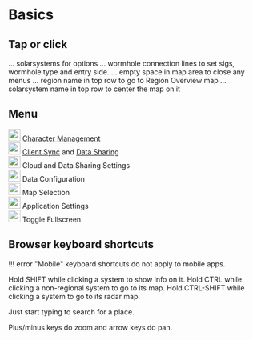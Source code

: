# Basics

## Tap or click
... solarsystems for options
... wormhole connection lines to set sigs, wormhole type and entry side.
... empty space in map area to close any menus
... region name in top row to go to Region Overview map
... solarsystem name in top row to center the map on it

## Menu
<img src="https://raw.githubusercontent.com/Risingson/eedocs/master/docs/images/User-100_26_100_off.png" width="24" height="24" > [Character Management](https://eveeye.readthedocs.io/en/latest/sync/character-management/)<br>
<img src="https://raw.githubusercontent.com/Risingson/eedocs/master/docs/images/Marker-100_off.png" width="24" height="24" > [Client Sync](https://eveeye.readthedocs.io/en/latest/sync/client-synchronisation/) and [Data Sharing](https://eveeye.readthedocs.io/en/latest/sharing/data-sharing/)<br>
<img src="https://raw.githubusercontent.com/Risingson/eedocs/master/docs/images/Share-100_off.png" width="24" height="24" > Cloud and Data Sharing Settings<br>
<img src="https://raw.githubusercontent.com/Risingson/eedocs/master/docs/images/Node-100_off.png" width="24" height="24" > Data Configuration<br>
<img src="https://raw.githubusercontent.com/Risingson/eedocs/master/docs/images/Map-100_off.png" width="24" height="24" style="opacity:0.8;"> Map Selection<br>
<img src="https://raw.githubusercontent.com/Risingson/eedocs/master/docs/images/Settings-100_off.png" width="24" height="24" > Application Settings<br>
<img src="https://raw.githubusercontent.com/Risingson/eedocs/master/docs/images/Fullscreen-100_off.png" width="24" height="24" style="opacity:0.8;"> Toggle Fullscreen<br>

## Browser keyboard shortcuts

!!! error "Mobile"
    keyboard shortcuts do not apply to mobile apps.

Hold SHIFT while clicking a system to show info on it.
Hold CTRL while clicking a non-regional system to go to its map.
Hold CTRL-SHIFT while clicking a system to go to its radar map.

Just start typing to search for a place.

Plus/minus keys do zoom and arrow keys do pan.



<!--stackedit_data:
eyJoaXN0b3J5IjpbLTE2NTQ5MTI1ODIsNzkxNzc0NTAxLDIzNT
QyMDQ0NSwtMzI0Nzk4NTQ4LC0yODU5ODQwNjNdfQ==
-->